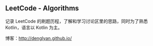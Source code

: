 ## LeetCode - Algorithms

记录 LeetCode 的刷题历程，了解和学习讨论区里的思路，同时为了熟悉 Kotlin，语言以 Kotlin 为主。

博客：http://denglyan.github.io/